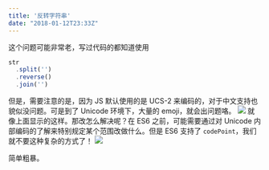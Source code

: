 ```yaml
---
title: '反转字符串'
date: "2018-01-12T23:33Z"
---
```


这个问题可能非常老，写过代码的都知道使用

```js
str
  .split('')
  .reverse()
  .join('')
```

但是，需要注意的是，因为 JS 默认使用的是 UCS-2 来编码的，对于中文支持也貌似没问题。可是到了 Unicode 环境下，大量的 emoji，就会出问题咯。
![](./A20289F2-4515-4E5E-9C91-1BF74DF84328.png)
就像上面显示的这样。那改怎么解决呢？在 ES6 之前，可能需要通过对 Unicode 内部编码的了解来特别规定某个范围改做什么。但是 ES6 支持了 `codePoint`，我们就不要这种复杂的方式了！
![](./3C5A8FC8-2D99-4F4E-907C-89276B8A33BF.png)

简单粗暴。
